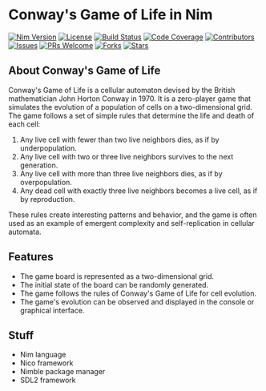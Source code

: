 # Conway's Game of Life in Nim

[![Nim Version](https://img.shields.io/badge/Nim-1.4.2-orange)](https://nim-lang.org/)
[![License](https://img.shields.io/badge/License-MIT-blue)](https://opensource.org/licenses/MIT)
[![Build Status](https://img.shields.io/github/workflow/status/yourusername/game-of-life-nim/Build%20and%20Test)](https://github.com/yourusername/game-of-life-nim/actions)
[![Code Coverage](https://img.shields.io/codecov/c/github/yourusername/game-of-life-nim)](https://codecov.io/gh/yourusername/game-of-life-nim)
[![Contributors](https://img.shields.io/github/contributors/yourusername/game-of-life-nim)](https://github.com/yourusername/game-of-life-nim/graphs/contributors)
[![Issues](https://img.shields.io/github/issues/yourusername/game-of-life-nim)](https://github.com/yourusername/game-of-life-nim/issues)
[![PRs Welcome](https://img.shields.io/badge/PRs-welcome-brightgreen)](https://github.com/yourusername/game-of-life-nim/pulls)
[![Forks](https://img.shields.io/github/forks/yourusername/game-of-life-nim)](https://github.com/yourusername/game-of-life-nim/network/members)
[![Stars](https://img.shields.io/github/stars/yourusername/game-of-life-nim)](https://github.com/yourusername/game-of-life-nim/stargazers)

## About Conway's Game of Life

Conway's Game of Life is a cellular automaton devised by the British mathematician John Horton Conway in 1970. It is a zero-player game that simulates the evolution of a population of cells on a two-dimensional grid. The game follows a set of simple rules that determine the life and death of each cell:

1. Any live cell with fewer than two live neighbors dies, as if by underpopulation.
2. Any live cell with two or three live neighbors survives to the next generation.
3. Any live cell with more than three live neighbors dies, as if by overpopulation.
4. Any dead cell with exactly three live neighbors becomes a live cell, as if by reproduction.

These rules create interesting patterns and behavior, and the game is often used as an example of emergent complexity and self-replication in cellular automata.

## Features

- The game board is represented as a two-dimensional grid.
- The initial state of the board can be randomly generated.
- The game follows the rules of Conway's Game of Life for cell evolution.
- The game's evolution can be observed and displayed in the console or graphical interface.

## Stuff

- Nim language 
- Nico framework
- Nimble package manager
- SDL2 framework
